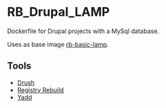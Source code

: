 RB_Drupal_LAMP
=============

Dockerfile for Drupal projects with a MySql database.

Uses as base image [rb-basic-lamp](https://registry.hub.docker.com/u/tobiasb/rb-basic-lamp/).

Tools
------

* [Drush](https://github.com/drush-ops/drush)
* [Registry Rebuild](https://drupal.org/project/registry_rebuild)
* [Yadd](https://github.com/reinblau/yadd)
